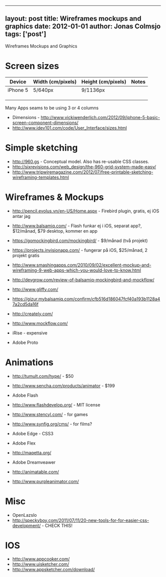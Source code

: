 
---
layout: post
title: Wireframes mockups and graphics
date: 2012-01-01
author: Jonas Colmsjo
tags: ['post']
---

Wireframes Mockups and Graphics




# Screen sizes

| Device        |  Width (cm/pixels)  | Height (cm/pixels)    | Notes              |
|---------------|---------------------|-----------------------|--------------------|
| iPhone 5      |      5/640px        |         9/1136px      |                    |
|               |                     |                       |                    |
|               |                     |                       |                    |
|               |                     |                       |                    |


Many Apps seams to be using 3 or 4 columns

 * Dimensions - http://www.vickiwenderlich.com/2012/09/iphone-5-basic-screen-component-dimensions/
 * http://www.idev101.com/code/User_Interface/sizes.html


# Simple sketching

* http://960.gs - Conceptual model. Also has re-usable CSS classes.
* http://sixrevisions.com/web_design/the-960-grid-system-made-easy/
* http://www.tripwiremagazine.com/2012/07/free-printable-sketching-wireframing-templates.html


# Wireframes & Mockups

 * http://pencil.evolus.vn/en-US/Home.aspx - Firebird plugin, gratis, ej iOS antar jag
 * http://www.balsamiq.com/ - Flash funkar ej i iOS, separat app?, $12/månad, $79 desktop, kommer en app
 * https://gomockingbird.com/mockingbird/ - $9/månad (två projekt)
 * https://projects.invisionapp.com/ - fungerar på iOS, $25/månad, 2 projekt gratis
 * http://www.smashingapps.com/2010/09/02/excellent-mockup-and-wireframing-9-web-apps-which-you-would-love-to-know.html
 * http://devgrow.com/review-of-balsamiq-mockingbird-and-mockflow/
 * http://www.gliffy.com/
 * https://gizur.mybalsamiq.com/confirm/cfb516d186047fcf40a193b1128a47a2cd5da16f
 * http://creately.com/
 * http://www.mockflow.com/


 * iRise - expensive
 * Adobe Proto


# Animations


 * http://tumult.com/hype/ - $50
 * http://www.sencha.com/products/animator - $199
 * Adobe Flash
 * http://www.flashdevelop.org/ - MIT license
 * http://www.stencyl.com/ - for games
 * http://www.synfig.org/cms/ - for films?

 * Adobe Edge - CSS3
 * Adobe Flex
 * http://maqetta.org/
 * Adobe Dreamveawer
 * http://animatable.com/
 * http://www.purpleanimator.com/


# Misc

 * OpenLazslo
 * http://speckyboy.com/2011/07/11/20-new-tools-for-for-easier-css-development/ - CHECK THIS!


# IOS

 * http://www.appcooker.com/
 * http://www.uisketcher.com/
 * http://www.appsketcher.com/download/
